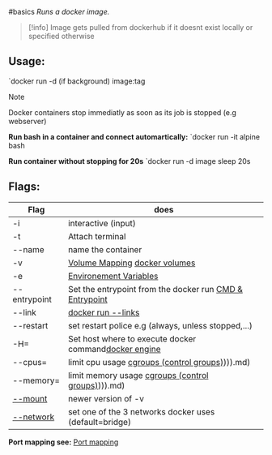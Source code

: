#basics
*Runs a docker image.*

>[!info]
>Image gets pulled from dockerhub if it doesnt exist locally or specified otherwise

## Usage:
`docker run -d (if background) image:tag 

>[!note]
>Docker containers stop immediatly as soon as its job is stopped (e.g webserver)

**Run bash in a container and connect automartically:**
`docker run -it alpine bash

**Run container without stopping for 20s**
`docker run -d image sleep 20s

## Flags:

| Flag         | does                                                        |
| ------------ | ----------------------------------------------------------- |
| -i           | interactive (input)                                         |
| -t           | Attach terminal                                             |
| --name       | name the container                                          |
| -v           | [Volume Mapping](Volume%20Mapping.md)   [docker volumes](docker%20volumes.md)                     |
| -e           | [Environement Variables](Environement%20Variables.md)                                  |
| --entrypoint | Set the entrypoint from the docker run [CMD & Entrypoint](CMD%20&%20Entrypoint.md) |
| --link       |  [docker run --links](docker%20run%20--links.md)                                                           |
| --restart    | set restart police e.g (always, unless stopped,...)         |
| -H=          | Set host where to execute docker command[docker engine](docker%20engine.md)   |
| --cpus=      | limit cpu usage [cgroups (control groups)](control%20groups)))).md)                |
| --memory=    | limit memory usage [cgroups (control groups)](control%20groups)))).md)             |
| [--mount](--mount.md)  | newer version of -v                                         |
| [--network](Docker%20networking.md)       |             set one of the 3 networks docker uses (default=bridge)                                                |

**Port mapping see:** [ Port mapping](docs/docker/a3/Port%20mapping%20(docker%20run).md)
